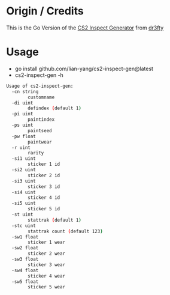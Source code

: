 # Origin / Credits
This is the Go Version of the [CS2 Inspect Generator](https://github.com/dr3fty/cs2-inspect-gen) from [dr3fty](https://github.com/dr3fty)

# Usage
- go install github.com/lian-yang/cs2-inspect-gen@latest
- cs2-inspect-gen -h

```bash
Usage of cs2-inspect-gen:
  -cn string
        customname
  -di uint
        defindex (default 1)
  -pi uint
        paintindex
  -ps uint
        paintseed
  -pw float
        paintwear
  -r uint
        rarity
  -si1 uint
        sticker 1 id
  -si2 uint
        sticker 2 id
  -si3 uint
        sticker 3 id
  -si4 uint
        sticker 4 id
  -si5 uint
        sticker 5 id
  -st uint
        stattrak (default 1)
  -stc uint
        stattrak count (default 123)
  -sw1 float
        sticker 1 wear
  -sw2 float
        sticker 2 wear
  -sw3 float
        sticker 3 wear
  -sw4 float
        sticker 4 wear
  -sw5 float
        sticker 5 wear

```